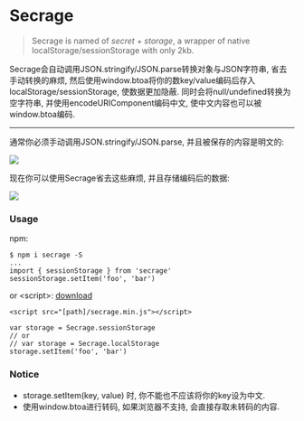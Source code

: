 # Secrage

> Secrage is named of *secret* + *storage*, a wrapper of native localStorage/sessionStorage with only 2kb.

Secrage会自动调用JSON.stringify/JSON.parse转换对象与JSON字符串, 省去手动转换的麻烦, 然后使用window.btoa将你的数key/value编码后存入localStorage/sessionStorage, 使数据更加隐蔽.
同时会将null/undefined转换为空字符串, 并使用encodeURIComponent编码中文, 使中文内容也可以被window.btoa编码.

****

通常你必须手动调用JSON.stringify/JSON.parse, 并且被保存的内容是明文的:

![](https://img2018.cnblogs.com/blog/1150501/201903/1150501-20190312164356439-2083261358.png)

现在你可以使用Secrage省去这些麻烦, 并且存储编码后的数据:

![](https://img2018.cnblogs.com/blog/1150501/201903/1150501-20190312164358480-252980411.png)

### Usage

npm: 
```
$ npm i secrage -S
...
import { sessionStorage } from 'secrage'
sessionStorage.setItem('foo', 'bar')
```

or \<script>: [download](https://raw.githubusercontent.com/yeild/secrage/master/dist/secrage.min.js)
```
<script src="[path]/secrage.min.js"></script>

var storage = Secrage.sessionStorage
// or
// var storage = Secrage.localStorage
storage.setItem('foo', 'bar')

```

### Notice
+ storage.setItem(key, value) 时, 你不能也不应该将你的key设为中文.
+ 使用window.btoa进行转码, 如果浏览器不支持, 会直接存取未转码的内容.


